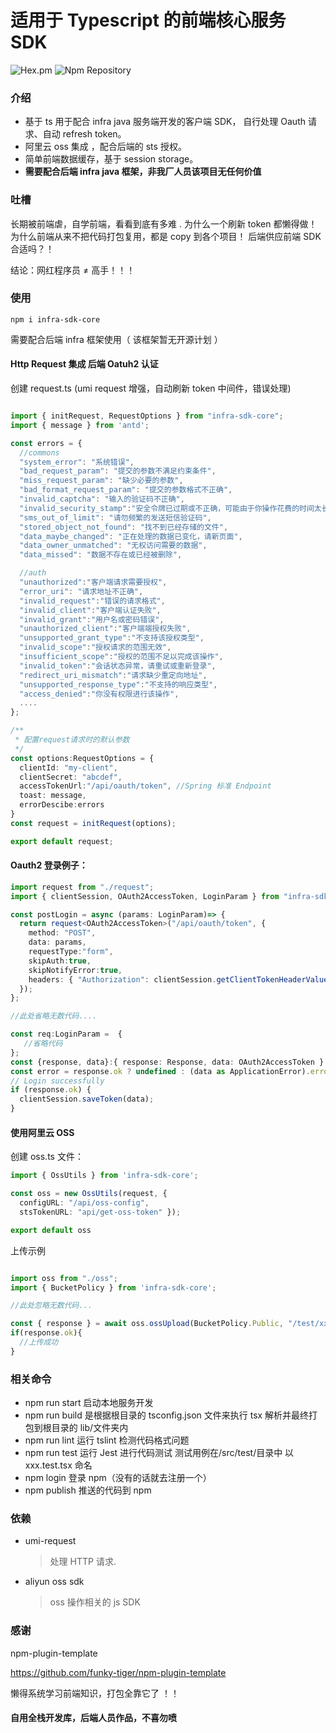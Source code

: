 # 适用于 Typescript 的前端核心服务 SDK

![Hex.pm](https://img.shields.io/hexpm/l/plug.svg)
![Npm Repository](https://raster.shields.io/npm/v/infra-sdk-core)



### 介绍

- 基于 ts 用于配合 infra java 服务端开发的客户端 SDK， 自行处理 Oauth 请求、自动 refresh token。
- 阿里云 oss 集成 ，配合后端的 sts 授权。
- 简单前端数据缓存，基于 session storage。
- **需要配合后端 infra java 框架，非我厂人员该项目无任何价值**

### 吐槽

长期被前端虐，自学前端，看看到底有多难 .
为什么一个刷新 token 都懒得做！ 
为什么前端从来不把代码打包复用，都是 copy 到各个项目！
后端供应前端 SDK 合适吗？！

结论：网红程序员 ≠ 高手！！！

### 使用

```
npm i infra-sdk-core
```

需要配合后端 infra 框架使用（ 该框架暂无开源计划 ）


#### Http Request 集成 后端 Oatuh2 认证

创建 request.ts (umi request 增强，自动刷新 token 中间件，错误处理)

```typescript

import { initRequest, RequestOptions } from "infra-sdk-core";
import { message } from 'antd';

const errors = {
  //commons
  "system_error": "系统错误",
  "bad_request_param": "提交的参数不满足约束条件",
  "miss_request_param": "缺少必要的参数",
  "bad_format_request_param": "提交的参数格式不正确",
  "invalid_captcha": "输入的验证码不正确",
  "invalid_security_stamp":"安全令牌已过期或不正确，可能由于你操作花费的时间太长",
  "sms_out_of_limit": "请勿频繁的发送短信验证码",
  "stored_object_not_found": "找不到已经存储的文件",
  "data_maybe_changed": "正在处理的数据已变化，请新页面",
  "data_owner_unmatched": "无权访问需要的数据",
  "data_missed": "数据不存在或已经被删除",

  //auth
  "unauthorized":"客户端请求需要授权",
  "error_uri": "请求地址不正确",
  "invalid_request":"错误的请求格式",
  "invalid_client":"客户端认证失败",
  "invalid_grant":"用户名或密码错误",
  "unauthorized_client":"客户端端授权失败",
  "unsupported_grant_type":"不支持该授权类型",
  "invalid_scope":"授权请求的范围无效",
  "insufficient_scope":"授权的范围不足以完成该操作",
  "invalid_token":"会话状态异常，请重试或重新登录",
  "redirect_uri_mismatch":"请求缺少重定向地址",
  "unsupported_response_type":"不支持的响应类型",
  "access_denied":"你没有权限进行该操作",
  ....
};

/**
 * 配置request请求时的默认参数
 */
const options:RequestOptions = {
  clientId: "my-client",
  clientSecret: "abcdef",
  accessTokenUrl:"/api/oauth/token", //Spring 标准 Endpoint
  toast: message,
  errorDescibe:errors
}
const request = initRequest(options);

export default request;

```

#### Oauth2 登录例子：

```typescript
import request from "./request";
import { clientSession, OAuth2AccessToken, LoginParam } from "infra-sdk-core";

const postLogin = async (params: LoginParam)=> {
  return request<OAuth2AccessToken>("/api/oauth/token", {
    method: "POST",
    data: params,
    requestType:"form",
    skipAuth:true,
    skipNotifyError:true,
    headers: { "Authorization": clientSession.getClientTokenHeaderValue() }
  });
};

//此处省略无数代码....

const req:LoginParam =  {
   //省略代码 
};
const {response, data}:{ response: Response, data: OAuth2AccessToken } = await postLogin(req);
const error = response.ok ? undefined : (data as ApplicationError).error_description;
// Login successfully
if (response.ok) {
  clientSession.saveToken(data);
}

```



#### 使用阿里云 OSS

创建 oss.ts 文件：

```typescript
import { OssUtils } from 'infra-sdk-core';

const oss = new OssUtils(request, {
  configURL: "/api/oss-config",
  stsTokenURL: "api/get-oss-token" });

export default oss

```
上传示例

```typescript

import oss from "./oss";
import { BucketPolicy } from 'infra-sdk-core';

//此处忽略无数代码...

const { response } = await oss.ossUpload(BucketPolicy.Public, "/test/xxxx.jpg", file, onUploading);
if(response.ok){
  //上传成功
}

```


### 相关命令

- npm run start 启动本地服务开发
- npm run build 是根据根目录的 tsconfig.json 文件来执行 tsx 解析并最终打包到根目录的 lib/文件夹内
- npm run lint 运行 tslint 检测代码格式问题
- npm run test 运行 Jest 进行代码测试 测试用例在/src/test/目录中 以 xxx.test.tsx 命名
- npm login 登录 npm（没有的话就去注册一个）
- npm publish 推送的代码到 npm

### 依赖

- umi-request
  > 处理 HTTP 请求.
- aliyun oss sdk
  > oss 操作相关的 js SDK

### 感谢 

npm-plugin-template 

https://github.com/funky-tiger/npm-plugin-template

懒得系统学习前端知识，打包全靠它了 ！！





#### 自用全栈开发库，后端人员作品，不喜勿喷
